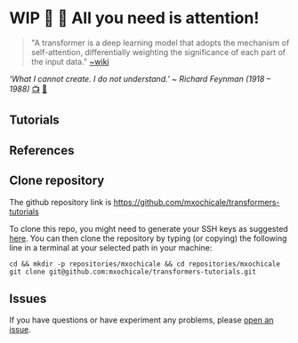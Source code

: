 # WIP :school_satchel: :wrench: All you need is attention!
> "A transformer is a deep learning model that adopts the mechanism of self-attention, differentially weighting the significance of each part of the input data." [~wiki](https://en.wikipedia.org/wiki/Transformer_(machine_learning_model))  

_‘What I cannot create. I do not understand.’ ~ Richard Feynman (1918 – 1988)_ [:tv:](https://youtu.be/GHOGAomJJjM?t=496) [:link:](https://www.quora.com/What-did-Richard-Feynman-mean-when-he-said-What-I-cannot-create-I-do-not-understand)

## Tutorials

## References 

## Clone repository
The github repository link is 
https://github.com/mxochicale/transformers-tutorials

To clone this repo, you might need to generate your SSH keys as suggested [here](https://github.com/mxochicale/tools/blob/main/github/SSH.md).
You can then clone the repository by typing (or copying) the following line in a terminal at your selected path in your machine:
```
cd && mkdir -p repositories/mxochicale && cd repositories/mxochicale
git clone git@github.com:mxochicale/transformers-tutorials.git
```

## Issues 
If you have questions or have experiment any problems, please [open an issue](https://github.com/mxochicale/transformers-tutorials/issues). 
